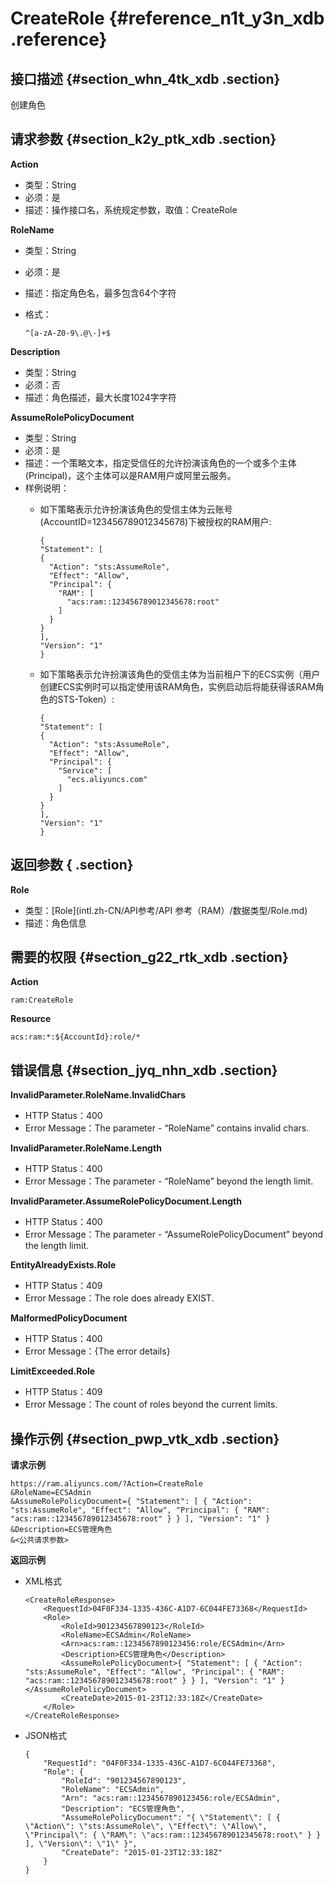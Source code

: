 # CreateRole {#reference_n1t_y3n_xdb .reference}

## 接口描述 {#section_whn_4tk_xdb .section}

创建角色

## 请求参数 {#section_k2y_ptk_xdb .section}

**Action**

-   类型：String
-   必须：是
-   描述：操作接口名，系统规定参数，取值：CreateRole

**RoleName**

-   类型：String
-   必须：是
-   描述：指定角色名，最多包含64个字符
-   格式：

    ```
    ^[a-zA-Z0-9\.@\-]+$
    ```


**Description**

-   类型：String
-   必须：否
-   描述：角色描述，最大长度1024字字符

**AssumeRolePolicyDocument**

-   类型：String
-   必须：是
-   描述：一个策略文本，指定受信任的允许扮演该角色的一个或多个主体\(Principal\)，这个主体可以是RAM用户或阿里云服务。
-   样例说明：
    -   如下策略表示允许扮演该角色的受信主体为云账号\(AccountID=123456789012345678\)下被授权的RAM用户:

        ```
        {
        "Statement": [
        {
          "Action": "sts:AssumeRole",
          "Effect": "Allow",
          "Principal": {
            "RAM": [
              "acs:ram::123456789012345678:root"
            ]
          }
        }
        ],
        "Version": "1"
        }
        ```

    -   如下策略表示允许扮演该角色的受信主体为当前租户下的ECS实例（用户创建ECS实例时可以指定使用该RAM角色，实例启动后将能获得该RAM角色的STS-Token）:

        ```
        {
        "Statement": [
        {
          "Action": "sts:AssumeRole",
          "Effect": "Allow",
          "Principal": {
            "Service": [
              "ecs.aliyuncs.com"
            ]
          }
        }
        ],
        "Version": "1"
        }
        ```


## 返回参数 { .section}

**Role**

-   类型：[Role](intl.zh-CN/API参考/API 参考（RAM）/数据类型/Role.md)
-   描述：角色信息

## 需要的权限 {#section_g22_rtk_xdb .section}

**Action**

```
ram:CreateRole
```

**Resource**

```
acs:ram:*:${AccountId}:role/*
```

## 错误信息 {#section_jyq_nhn_xdb .section}

**InvalidParameter.RoleName.InvalidChars**

-   HTTP Status：400
-   Error Message：The parameter - “RoleName” contains invalid chars.

**InvalidParameter.RoleName.Length**

-   HTTP Status：400
-   Error Message：The parameter - “RoleName” beyond the length limit.

**InvalidParameter.AssumeRolePolicyDocument.Length**

-   HTTP Status：400
-   Error Message：The parameter - “AssumeRolePolicyDocument” beyond the length limit.

**EntityAlreadyExists.Role**

-   HTTP Status：409
-   Error Message：The role does already EXIST.

**MalformedPolicyDocument**

-   HTTP Status：400
-   Error Message：\{The error details\}

**LimitExceeded.Role**

-   HTTP Status：409
-   Error Message：The count of roles beyond the current limits.

## 操作示例 {#section_pwp_vtk_xdb .section}

**请求示例**

```
https://ram.aliyuncs.com/?Action=CreateRole
&RoleName=ECSAdmin
&AssumeRolePolicyDocument={ "Statement": [ { "Action": "sts:AssumeRole", "Effect": "Allow", "Principal": { "RAM": "acs:ram::123456789012345678:root" } } ], "Version": "1" }
&Description=ECS管理角色
&<公共请求参数>
```

**返回示例**

-   XML格式

    ```
    <CreateRoleResponse>
        <RequestId>04F0F334-1335-436C-A1D7-6C044FE73368</RequestId>
        <Role>
            <RoleId>901234567890123</RoleId>
            <RoleName>ECSAdmin</RoleName>
            <Arn>acs:ram::1234567890123456:role/ECSAdmin</Arn>
            <Description>ECS管理角色</Description>
            <AssumeRolePolicyDocument>{ "Statement": [ { "Action": "sts:AssumeRole", "Effect": "Allow", "Principal": { "RAM": "acs:ram::123456789012345678:root" } } ], "Version": "1" }</AssumeRolePolicyDocument>
            <CreateDate>2015-01-23T12:33:18Z</CreateDate>
        </Role>
    </CreateRoleResponse>
    ```

-   JSON格式

    ```
    {
        "RequestId": "04F0F334-1335-436C-A1D7-6C044FE73368",
        "Role": {
            "RoleId": "901234567890123",
            "RoleName": "ECSAdmin",
            "Arn": "acs:ram::1234567890123456:role/ECSAdmin",
            "Description": "ECS管理角色",
            "AssumeRolePolicyDocument": "{ \"Statement\": [ { \"Action\": \"sts:AssumeRole\", \"Effect\": \"Allow\", \"Principal\": { \"RAM\": \"acs:ram::123456789012345678:root\" } } ], \"Version\": \"1\" }",
            "CreateDate": "2015-01-23T12:33:18Z"
        }
    }
    ```


